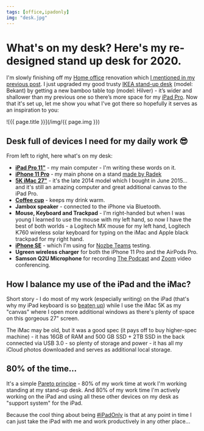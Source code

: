 ```yaml
---
tags: [office,ipadonly]
img: "desk.jpg"
---
```


# What's on my desk? Here's my re-designed stand up desk for 2020.

I'm slowly finishing off my [Home office](/tag/office) renovation which [I mentioned in my previous post](https://sliwinski.com/office2020). I just upgraded my good trusty [IKEA stand-up desk](https://sliwinski.com/homeoffice2015/) (model: Bekant) by getting a new bamboo table top (model: Hilver) - it’s wider and shallower than my previous one so there’s more space for my [iPad Pro](/tag/ipadonly). Now that it's set up, let me show you what I've got there so hopefully it serves as an inspiration to you:

<!--More-->

![{{ page.title }}](/img/{{ page.img }})



## Desk full of devices I need for my daily work 😎

From left to right, here what's on my desk:

- **[iPad Pro 11"](https://sliwinski.com/whichipad)** - my main computer - I'm writing these words on it.
- **[iPhone 11 Pro](https://sliwinski.com/photo)** - my main phone on a stand [made by Radek](https://sliwinski.com/thepodcast-195)
- **[5K iMac 27"](https://sliwinski.com/lastmac)** - it's the late 2014 model which I bought in June 2015... and it's still an amazing computer and great additional canvas to the iPad Pro.
- **[Coffee cup](https://sliwinski.com/coffee)** - keeps my drink warm.
- **Jambox speaker** - connected to the iPhone via Bluetooth.
- **Mouse, Keyboard and Trackpad** - I'm right-handed but when I was young I learned to use the mouse with my left hand, so now I have the best of both worlds - a Logitech MX mouse for my left hand, Logitech K760 wireless solar keyboard for typing on the iMac and Apple black trackpad for my right hand.
- **[iPhone SE](https://sliwinski.com/iphonese)** - which I'm using for [Nozbe Teams](https://nozbe.com/teams) testing.
- **Ugreen wireless charger** for both the iPhone 11 Pro and the AirPods Pro.
- **Samson Q2U Microphone** for recording [The Podcast](/tag/podcast) and [Zoom](https://sliwinski.com/zoom) video conferencing.

## How I balance my use of the iPad and the iMac?

Short story - I do most of my work (especially writing) on the iPad (that's why my iPad keyboard is so [beaten up](https://sliwinski.com/dad/)) while I use the iMac 5K as my "canvas" where I open more additional windows as there's plenty of space on this gorgeous 27" screen.

The iMac may be old, but it was a good spec (it pays off to buy higher-spec machine) - it has 16GB of RAM and 500 GB SSD + 2TB SSD in the back connected via USB 3.0 - so plenty of storage and power - it has all my iCloud photos downloaded and serves as additional local storage.

## 80% of the time...

It's a simple [Pareto principe](https://en.wikipedia.org/wiki/Pareto_principle) - 80% of my work time at work I'm working standing at my stand-up desk. And 80% of my work time I'm actively working on the iPad and using all these other devices on my desk as "support system" for the iPad.

Because the cool thing about being [#iPadOnly](/tag/ipadonly) is that at any point in time I can just take the iPad with me and work productively in any other place...

[n]: https://nozbe.com/
[p]: https://thepodcast.fm/